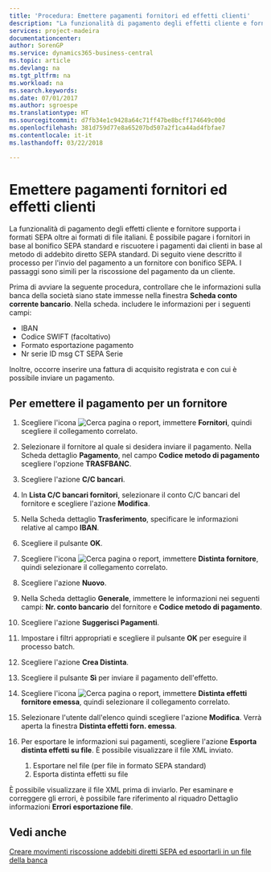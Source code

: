 ```yaml
---
title: 'Procedura: Emettere pagamenti fornitori ed effetti clienti'
description: "La funzionalità di pagamento degli effetti cliente e fornitore supporta i formati SEPA oltre ai formati di file italiani."
services: project-madeira
documentationcenter: 
author: SorenGP
ms.service: dynamics365-business-central
ms.topic: article
ms.devlang: na
ms.tgt_pltfrm: na
ms.workload: na
ms.search.keywords: 
ms.date: 07/01/2017
ms.author: sgroespe
ms.translationtype: HT
ms.sourcegitcommit: d7fb34e1c9428a64c71ff47be8bcff174649c00d
ms.openlocfilehash: 381d759d77e8a65207bd507a2f1ca44ad4fbfae7
ms.contentlocale: it-it
ms.lasthandoff: 03/22/2018

---
```

# <a name="issue-vendor-payments-and-customer-bills"></a>Emettere pagamenti fornitori ed effetti clienti
La funzionalità di pagamento degli effetti cliente e fornitore supporta i formati SEPA oltre ai formati di file italiani. È possibile pagare i fornitori in base al bonifico SEPA standard e riscuotere i pagamenti dai clienti in base al metodo di addebito diretto SEPA standard. Di seguito viene descritto il processo per l'invio del pagamento a un fornitore con bonifico SEPA. I passaggi sono simili per la riscossione del pagamento da un cliente.  

 Prima di avviare la seguente procedura, controllare che le informazioni sulla banca della società siano state immesse nella finestra **Scheda conto corrente bancario**. Nella scheda. includere le informazioni per i seguenti campi:  

- IBAN  
- Codice SWIFT (facoltativo)  
- Formato esportazione pagamento  
- Nr serie ID msg CT SEPA Serie  

Inoltre, occorre inserire una fattura di acquisito registrata e con cui è possibile inviare un pagamento.  

## <a name="to-issue-payment-to-a-vendor"></a>Per emettere il pagamento per un fornitore  

1. Scegliere l'icona ![Cerca pagina o report](../../media/ui-search/search_small.png "icona Cerca pagina o report"), immettere **Fornitori**, quindi scegliere il collegamento correlato.  
2. Selezionare il fornitore al quale si desidera inviare il pagamento. Nella Scheda dettaglio **Pagamento**, nel campo **Codice metodo di pagamento** scegliere l'opzione **TRASFBANC**.
3. Scegliere l'azione **C/C bancari**.  
4. In **Lista C/C bancari fornitori**, selezionare il conto C/C bancari del fornitore e scegliere l'azione **Modifica**.
5. Nella Scheda dettaglio **Trasferimento**, specificare le informazioni relative al campo **IBAN**.  
6. Scegliere il pulsante **OK**.  
7. Scegliere l'icona ![Cerca pagina o report](../../media/ui-search/search_small.png "Cerca pagina o report"), immettere **Distinta fornitore**, quindi selezionare il collegamento correlato.  
8. Scegliere l'azione **Nuovo**.  
9.  Nella Scheda dettaglio **Generale**, immettere le informazioni nei seguenti campi: **Nr. conto bancario** del fornitore e **Codice metodo di pagamento**.  
10. Scegliere l'azione **Suggerisci Pagamenti**.
11. Impostare i filtri appropriati e scegliere il pulsante **OK** per eseguire il processo batch.  
12. Scegliere l'azione **Crea Distinta**.
13. Scegliere il pulsante **Sì** per inviare il pagamento dell'effetto.  
14. Scegliere l'icona ![Cerca pagina o report](../../media/ui-search/search_small.png "icona Cerca pagina o report"), immettere **Distinta effetti fornitore emessa**, quindi selezionare il collegamento correlato.
15. Selezionare l'utente dall'elenco quindi scegliere l'azione **Modifica**. Verrà aperta la finestra **Distinta effetti forn. emessa**.  
16. Per esportare le informazioni sui pagamenti, scegliere l'azione **Esporta distinta effetti su file**. È possibile visualizzare il file XML inviato.  

    1.  Esportare nel file (per file in formato SEPA standard)  
    2.  Esporta distinta effetti su file  

È possibile visualizzare il file XML prima di inviarlo. Per esaminare e correggere gli errori, è possibile fare riferimento al riquadro Dettaglio informazioni **Errori esportazione file**.  

## <a name="see-also"></a>Vedi anche  
[Creare movimenti riscossione addebiti diretti SEPA ed esportarli in un file della banca](../../finance-how-create-sepa-direct-debit-collection-entries-export-bank-file.md)

